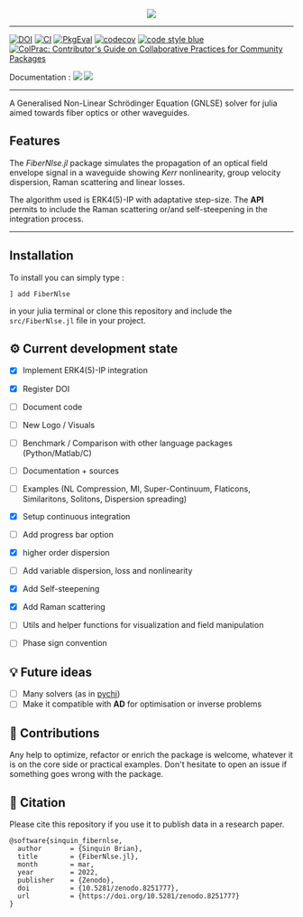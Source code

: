 
<p align="center">
<img src="images/logo.png" />
</p>

---

[![DOI](https://zenodo.org/badge/DOI/10.5281/zenodo.8251777.svg)](https://doi.org/10.5281/zenodo.8251777) [![CI](https://github.com/brian-sinquin/FiberNlse.jl/actions/workflows/CI.yml/badge.svg)](https://github.com/brian-sinquin/FiberNlse.jl/actions/workflows/CI.yml) [![PkgEval](https://juliaci.github.io/NanosoldierReports/pkgeval_badges/N/NamedDims.svg)](https://juliaci.github.io/NanosoldierReports/pkgeval_badges/report.html) [![codecov](https://codecov.io/gh/curio-sitas/FiberNlse.jl/branch/main/graph/badge.svg?token=O9L9P064J1)](https://codecov.io/gh/curio-sitas/FiberNlse.jl) [![code style blue](https://img.shields.io/badge/code%20style-blue-4495d1.svg)](https://github.com/invenia/BlueStyle) [![ColPrac: Contributor's Guide on Collaborative Practices for Community Packages](https://img.shields.io/badge/ColPrac-Contributor's%20Guide-blueviolet)](https://github.com/SciML/ColPrac)

Documentation : [![](https://img.shields.io/badge/docs-stable-blue.svg)](https://curio-sitas.github.io/FiberNlse.jl/stable) [![](https://img.shields.io/badge/docs-dev-blue.svg)](https://curio-sitas.github.io/FiberNlse.jl/dev)

---

 A Generalised Non-Linear Schrödinger Equation (GNLSE) solver for julia aimed towards fiber optics or other waveguides. 

## Features

The *FiberNlse.jl* package simulates the propagation of an optical field envelope signal in a waveguide showing *Kerr* nonlinearity, group velocity dispersion, Raman scattering and linear losses.

The algorithm used is ERK4(5)-IP with adaptative step-size. The **API** permits to include the Raman scattering or/and self-steepening in the integration process.

---

## Installation
To install you can simply type :
```
] add FiberNlse
```
in your julia terminal or clone this repository and include the `src/FiberNlse.jl` file in your project.

## ⚙️ Current development state

- [x] Implement ERK4(5)-IP integration
- [x] Register DOI
- [ ] Document code
- [ ] New Logo / Visuals
- [ ] Benchmark / Comparison with other language packages (Python/Matlab/C)
- [ ] Documentation + sources
- [ ] Examples (NL Compression, MI, Super-Continuum, Flaticons, Similaritons, Solitons, Dispersion spreading)
- [x] Setup continuous integration
- [ ] Add progress bar option
- [x] higher order dispersion
- [ ] Add variable dispersion, loss and nonlinearity
- [x] Add Self-steepening
- [x] Add Raman scattering
- [ ] Utils and helper functions for visualization and field manipulation
- [ ] Phase sign convention

     
## 💡 Future ideas
- [ ] Many solvers (as in [pychi](https://github.com/pychi-code/pychi/tree/main))
- [ ] Make it compatible with **AD** for optimisation or inverse problems      

## 🤝 Contributions

Any help to optimize, refactor or enrich the package is welcome, whatever it is on the core side or practical examples.
Don't hesitate to open an issue if something goes wrong with the package.

## 📝 Citation

Please cite this repository if you use it to publish data in a research paper.


```
@software{sinquin_fibernlse,
  author       = {Sinquin Brian},
  title        = {FiberNlse.jl},
  month        = mar,
  year         = 2022,
  publisher    = {Zenodo},
  doi          = {10.5281/zenodo.8251777},
  url          = {https://doi.org/10.5281/zenodo.8251777}
}
```
